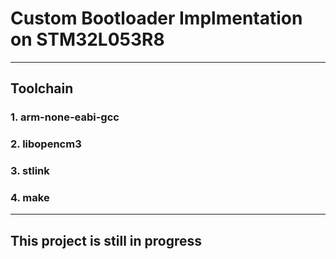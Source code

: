 # Custom Bootloader Implmentation on STM32L053R8
---
## Toolchain
### 1. arm-none-eabi-gcc
### 2. libopencm3
### 3. stlink
### 4. make
---
## This project is still in progress
